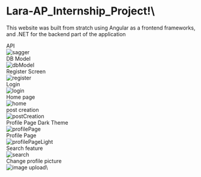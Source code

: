 # Lara-AP_Internship_Project!\
This website was built from stratch using Angular as a frontend frameworks, and .NET for the backend part of the application

API\
![sagger](https://github.com/AmirHastor1/Lara-AP_Internship_Project/assets/125800416/a2da9b87-8f40-4db3-83a4-c181dd7e5613)\
DB Model\
![dbModel](https://github.com/AmirHastor1/Lara-AP_Internship_Project/assets/125800416/f3a1469e-01b9-4aea-b44c-360b0a23e1a4)\
Register Screen\
![register](https://github.com/AmirHastor1/Lara-AP_Internship_Project/assets/125800416/21fe3566-0c6a-4e7d-b62f-de6a73a544a4)\
Login\
![login](https://github.com/AmirHastor1/Lara-AP_Internship_Project/assets/125800416/53c7e99c-dff8-4365-8072-a4f99e58607a)\
Home page\
![home](https://github.com/AmirHastor1/Lara-AP_Internship_Project/assets/125800416/78a31fcb-4fc2-4fef-a330-b9fc9e9e5076)\
post creation\
![postCreation](https://github.com/AmirHastor1/Lara-AP_Internship_Project/assets/125800416/d258e044-0fdb-475f-a662-f64e14ef197f)\
Profile Page Dark Theme\
![profilePage](https://github.com/AmirHastor1/Lara-AP_Internship_Project/assets/125800416/a65fe065-8492-41d3-87fe-e89d73e4f0e4)\
Profile Page\
![profilePageLight](https://github.com/AmirHastor1/Lara-AP_Internship_Project/assets/125800416/14585128-c776-4875-a918-09215bf83056)\
Search feature\
![search](https://github.com/AmirHastor1/Lara-AP_Internship_Project/assets/125800416/4943e096-1bc6-4f7c-968d-7d0c46232cdf)\
Change profile picture\
![image upload](https://github.com/AmirHastor1/Lara-AP_Internship_Project/assets/125800416/d94c8273-2871-4fa0-943e-4fee31725ced)\
